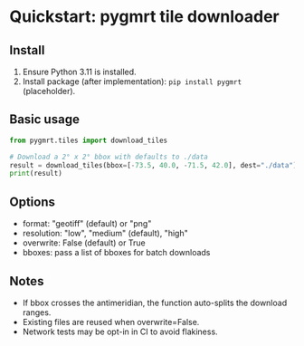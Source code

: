 # Quickstart: pygmrt tile downloader

## Install

1. Ensure Python 3.11 is installed.
2. Install package (after implementation): `pip install pygmrt` (placeholder).

## Basic usage

```python
from pygmrt.tiles import download_tiles

# Download a 2° x 2° bbox with defaults to ./data
result = download_tiles(bbox=[-73.5, 40.0, -71.5, 42.0], dest="./data")
print(result)
```

## Options

- format: "geotiff" (default) or "png"
- resolution: "low", "medium" (default), "high"
- overwrite: False (default) or True
- bboxes: pass a list of bboxes for batch downloads

## Notes

- If bbox crosses the antimeridian, the function auto-splits the download ranges.
- Existing files are reused when overwrite=False.
- Network tests may be opt-in in CI to avoid flakiness.
